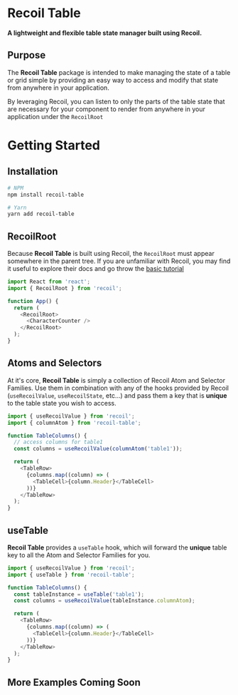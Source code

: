 # Recoil Table

**A lightweight and flexible table state manager built using Recoil.**

## Purpose

The **Recoil Table** package is intended to make managing the state of a table or grid simple by providing an easy way to access and modify that state from anywhere in your application.

By leveraging Recoil, you can listen to only the parts of the table state that are necessary for your component to render from anywhere in your application under the `RecoilRoot`

# Getting Started

## Installation

```bash
# NPM
npm install recoil-table

# Yarn
yarn add recoil-table
```

## RecoilRoot

Because **Recoil Table** is built using Recoil, the `RecoilRoot` must appear somewhere in the parent tree. If you are unfamiliar with Recoil, you may find it useful to explore their docs and go throw the [basic tutorial](https://recoiljs.org/docs/basic-tutorial/intro)

```ts
import React from 'react';
import { RecoilRoot } from 'recoil';

function App() {
  return (
    <RecoilRoot>
      <CharacterCounter />
    </RecoilRoot>
  );
}
```

## Atoms and Selectors

At it's core, **Recoil Table** is simply a collection of Recoil Atom and Selector Families.
Use them in combination with any of the hooks provided by Recoil (`useRecoilValue`, `useRecoilState`, etc...) and pass them a key that is **unique** to the table state you wish to access.

```ts
import { useRecoilValue } from 'recoil';
import { columnAtom } from 'recoil-table';

function TableColumns() {
  // access columns for table1
  const columns = useRecoilValue(columnAtom('table1'));

  return (
    <TableRow>
      {columns.map((column) => (
        <TableCell>{column.Header}</TableCell>
      ))}
    </TableRow>
  );
}
```

## useTable

**Recoil Table** provides a `useTable` hook, which will forward the **unique** table key to all the Atom and Selector Families for you.

```ts
import { useRecoilValue } from 'recoil';
import { useTable } from 'recoil-table';

function TableColumns() {
  const tableInstance = useTable('table1');
  const columns = useRecoilValue(tableInstance.columnAtom);

  return (
    <TableRow>
      {columns.map((column) => (
        <TableCell>{column.Header}</TableCell>
      ))}
    </TableRow>
  );
}
```

## More Examples Coming Soon
